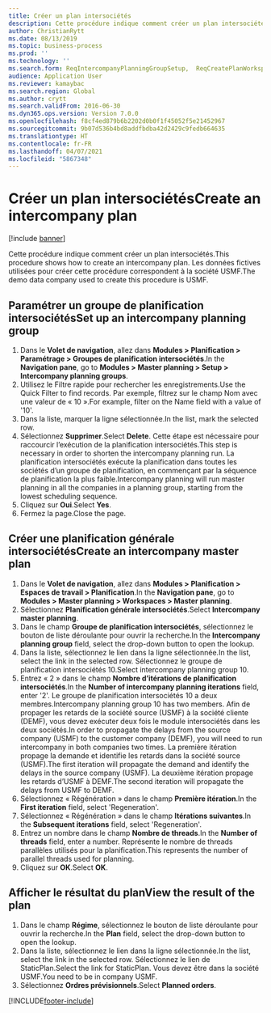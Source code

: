 ```yaml
---
title: Créer un plan intersociétés
description: Cette procédure indique comment créer un plan intersociétés.
author: ChristianRytt
ms.date: 08/13/2019
ms.topic: business-process
ms.prod: ''
ms.technology: ''
ms.search.form: ReqIntercompanyPlanningGroupSetup,  ReqCreatePlanWorkspace
audience: Application User
ms.reviewer: kamaybac
ms.search.region: Global
ms.author: crytt
ms.search.validFrom: 2016-06-30
ms.dyn365.ops.version: Version 7.0.0
ms.openlocfilehash: f8cf4ed879b6b2202d0b0f1f45052f5e21452967
ms.sourcegitcommit: 9b07d536b4bd8addfbdba42d2429c9fedb664635
ms.translationtype: HT
ms.contentlocale: fr-FR
ms.lasthandoff: 04/07/2021
ms.locfileid: "5867348"
---
```

# <a name="create-an-intercompany-plan"></a><span data-ttu-id="e1521-103">Créer un plan intersociétés</span><span class="sxs-lookup"><span data-stu-id="e1521-103">Create an intercompany plan</span></span>

[!include [banner](../../includes/banner.md)]

<span data-ttu-id="e1521-104">Cette procédure indique comment créer un plan intersociétés.</span><span class="sxs-lookup"><span data-stu-id="e1521-104">This procedure shows how to create an intercompany plan.</span></span> <span data-ttu-id="e1521-105">Les données fictives utilisées pour créer cette procédure correspondent à la société USMF.</span><span class="sxs-lookup"><span data-stu-id="e1521-105">The demo data company used to create this procedure is USMF.</span></span>

## <a name="set-up-an-intercompany-planning-group"></a><span data-ttu-id="e1521-106">Paramétrer un groupe de planification intersociétés</span><span class="sxs-lookup"><span data-stu-id="e1521-106">Set up an intercompany planning group</span></span>

1. <span data-ttu-id="e1521-107">Dans le **Volet de navigation**, allez dans **Modules > Planification > Paramétrage > Groupes de planification intersociétés**.</span><span class="sxs-lookup"><span data-stu-id="e1521-107">In the **Navigation pane**, go to **Modules > Master planning > Setup > Intercompany planning groups**.</span></span>
2. <span data-ttu-id="e1521-108">Utilisez le Filtre rapide pour rechercher les enregistrements.</span><span class="sxs-lookup"><span data-stu-id="e1521-108">Use the Quick Filter to find records.</span></span> <span data-ttu-id="e1521-109">Par exemple, filtrez sur le champ Nom avec une valeur de « 10 ».</span><span class="sxs-lookup"><span data-stu-id="e1521-109">For example, filter on the Name field with a value of '10'.</span></span>
3. <span data-ttu-id="e1521-110">Dans la liste, marquer la ligne sélectionnée.</span><span class="sxs-lookup"><span data-stu-id="e1521-110">In the list, mark the selected row.</span></span>
4. <span data-ttu-id="e1521-111">Sélectionnez **Supprimer**.</span><span class="sxs-lookup"><span data-stu-id="e1521-111">Select **Delete**.</span></span> <span data-ttu-id="e1521-112">Cette étape est nécessaire pour raccourcir l’exécution de la planification intersociétés.</span><span class="sxs-lookup"><span data-stu-id="e1521-112">This step is necessary in order to shorten the intercompany planning run.</span></span>   <span data-ttu-id="e1521-113">La planification intersociétés exécute la planification dans toutes les sociétés d’un groupe de planification, en commençant par la séquence de planification la plus faible.</span><span class="sxs-lookup"><span data-stu-id="e1521-113">Intercompany planning will run master planning in all the companies in a planning group, starting from the lowest scheduling sequence.</span></span>  
5. <span data-ttu-id="e1521-114">Cliquez sur **Oui**.</span><span class="sxs-lookup"><span data-stu-id="e1521-114">Select **Yes**.</span></span>
6. <span data-ttu-id="e1521-115">Fermez la page.</span><span class="sxs-lookup"><span data-stu-id="e1521-115">Close the page.</span></span>

## <a name="create-an-intercompany-master-plan"></a><span data-ttu-id="e1521-116">Créer une planification générale intersociétés</span><span class="sxs-lookup"><span data-stu-id="e1521-116">Create an intercompany master plan</span></span>

1. <span data-ttu-id="e1521-117">Dans le **Volet de navigation**, allez dans **Modules > Planification > Espaces de travail > Planification**.</span><span class="sxs-lookup"><span data-stu-id="e1521-117">In the **Navigation pane**, go to **Modules > Master planning > Workspaces > Master planning**.</span></span>
2. <span data-ttu-id="e1521-118">Sélectionnez **Planification générale intersociétés**.</span><span class="sxs-lookup"><span data-stu-id="e1521-118">Select **Intercompany master planning**.</span></span>  
3. <span data-ttu-id="e1521-119">Dans le champ **Groupe de planification intersociétés**, sélectionnez le bouton de liste déroulante pour ouvrir la recherche.</span><span class="sxs-lookup"><span data-stu-id="e1521-119">In the **Intercompany planning group** field, select the drop-down button to open the lookup.</span></span>
4. <span data-ttu-id="e1521-120">Dans la liste, sélectionnez le lien dans la ligne sélectionnée.</span><span class="sxs-lookup"><span data-stu-id="e1521-120">In the list, select the link in the selected row.</span></span> <span data-ttu-id="e1521-121">Sélectionnez le groupe de planification intersociétés 10.</span><span class="sxs-lookup"><span data-stu-id="e1521-121">Select intercompany planning group 10.</span></span>  
5. <span data-ttu-id="e1521-122">Entrez « 2 » dans le champ **Nombre d’itérations de planification intersociétés**.</span><span class="sxs-lookup"><span data-stu-id="e1521-122">In the **Number of intercompany planning iterations** field, enter '2'.</span></span> <span data-ttu-id="e1521-123">Le groupe de planification intersociétés 10 a deux membres.</span><span class="sxs-lookup"><span data-stu-id="e1521-123">Intercompany planning group 10 has two members.</span></span> <span data-ttu-id="e1521-124">Afin de propager les retards de la société source (USMF) à la société cliente (DEMF), vous devez exécuter deux fois le module intersociétés dans les deux sociétés.</span><span class="sxs-lookup"><span data-stu-id="e1521-124">In order to propagate the delays from the source company (USMF) to the customer company (DEMF), you will need to run intercompany in both companies two times.</span></span> <span data-ttu-id="e1521-125">La première itération propage la demande et identifie les retards dans la société source (USMF).</span><span class="sxs-lookup"><span data-stu-id="e1521-125">The first iteration will propagate the demand and identify the delays in the source company (USMF).</span></span> <span data-ttu-id="e1521-126">La deuxième itération propage les retards d’USMF à DEMF.</span><span class="sxs-lookup"><span data-stu-id="e1521-126">The second iteration will propagate the delays from USMF to DEMF.</span></span>  
6. <span data-ttu-id="e1521-127">Sélectionnez « Régénération » dans le champ **Première itération**.</span><span class="sxs-lookup"><span data-stu-id="e1521-127">In the **First iteration** field, select 'Regeneration'.</span></span>
7. <span data-ttu-id="e1521-128">Sélectionnez « Régénération » dans le champ **Itérations suivantes**.</span><span class="sxs-lookup"><span data-stu-id="e1521-128">In the **Subsequent iterations** field, select 'Regeneration'.</span></span>
8. <span data-ttu-id="e1521-129">Entrez un nombre dans le champ **Nombre de threads**.</span><span class="sxs-lookup"><span data-stu-id="e1521-129">In the **Number of threads** field, enter a number.</span></span> <span data-ttu-id="e1521-130">Représente le nombre de threads parallèles utilisés pour la planification.</span><span class="sxs-lookup"><span data-stu-id="e1521-130">This represents the number of parallel threads used for planning.</span></span>  
9. <span data-ttu-id="e1521-131">Cliquez sur **OK**.</span><span class="sxs-lookup"><span data-stu-id="e1521-131">Select **OK**.</span></span>

## <a name="view-the-result-of-the-plan"></a><span data-ttu-id="e1521-132">Afficher le résultat du plan</span><span class="sxs-lookup"><span data-stu-id="e1521-132">View the result of the plan</span></span>

1. <span data-ttu-id="e1521-133">Dans le champ **Régime**, sélectionnez le bouton de liste déroulante pour ouvrir la recherche.</span><span class="sxs-lookup"><span data-stu-id="e1521-133">In the **Plan** field, select the drop-down button to open the lookup.</span></span>
2. <span data-ttu-id="e1521-134">Dans la liste, sélectionnez le lien dans la ligne sélectionnée.</span><span class="sxs-lookup"><span data-stu-id="e1521-134">In the list, select the link in the selected row.</span></span> <span data-ttu-id="e1521-135">Sélectionnez le lien de StaticPlan.</span><span class="sxs-lookup"><span data-stu-id="e1521-135">Select the link for StaticPlan.</span></span> <span data-ttu-id="e1521-136">Vous devez être dans la société USMF.</span><span class="sxs-lookup"><span data-stu-id="e1521-136">You need to be in company USMF.</span></span>  
3. <span data-ttu-id="e1521-137">Sélectionnez **Ordres prévisionnels**.</span><span class="sxs-lookup"><span data-stu-id="e1521-137">Select **Planned orders**.</span></span>



[!INCLUDE[footer-include](../../../includes/footer-banner.md)]